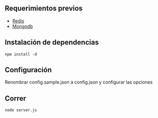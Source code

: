 ## Requerimientos previos

* [Redis](http://redis.io)
* [Mongodb](http://www.mongodb.org)

## Instalación de dependencias

```
npm install -d
```

## Configuración

Renombrar config.sample.json a config.json y configurar las opciones

## Correr

```
node server.js
